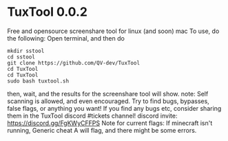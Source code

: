 # TuxTool 0.0.2
Free and opensource screenshare tool for linux (and soon) mac
To use, do the following:
Open terminal, and then do 
```
mkdir sstool
cd sstool
git clone https://github.com/QV-dev/TuxTool
cd TuxTool
cd TuxTool
sudo bash tuxtool.sh
```
then, wait, and the results for the screenshare tool will show. 
note: Self scanning is allowed, and even encouraged. Try to find bugs, bypasses, false flags, or anything you want! 
If you find any bugs etc, consider sharing them in the TuxTool discord #tickets channel!
discord invite: https://discord.gg/FgKWyCFFPS
Note for current flags: If minecraft isn't running, Generic cheat A will flag, and there might be some errors.
